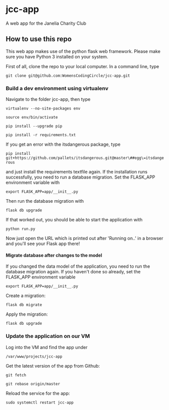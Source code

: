 # jcc-app
A web app for the Janelia Charity Club

## How to use this repo

This web app makes use of the python flask web framework. Please make sure you have Python 3 installed on your system.

First of all, clone the repo to your local computer. In a command line, type

`git clone git@github.com:WomensCodingCircle/jcc-app.git`

### Build a dev environment using virtualenv

Navigate to the folder jcc-app, then type

`virtualenv --no-site-packages env`

`source env/bin/activate`

`pip install --upgrade pip`

`pip install -r requirements.txt`

If you get an error with the itsdangerous package, type

`pip install git+https://github.com/pallets/itsdangerous.git@master\##egg\=itsdangerous`

and just install the requirements textfile again. If the installation runs
successfully, you need to run a database migration. Set the FLASK_APP environment variable with

`export FLASK_APP=app/__init__.py`

Then run the database migration with

`flask db upgrade`

If that worked out, you should be able to start the application with

`python run.py`

Now just open the URL which is printed out after 'Running on..' in a browser
and you'll see your Flask app there!

#### Migrate database after changes to the model

If you changed the data model of the application, you need to run the database migration again. If you haven't done so already,
set the FLASK_APP environment variable

`export FLASK_APP=app/__init__.py`

Create a migration:

`flask db migrate`

Apply the migration:

`flask db upgrade`

### Update the application on our VM

Log into the VM and find the app under

`/var/www/projects/jcc-app`

Get the latest version of the app from Github:

`git fetch`

`git rebase origin/master`

Reload the service for the app:

`sudo systemctl restart jcc-app`